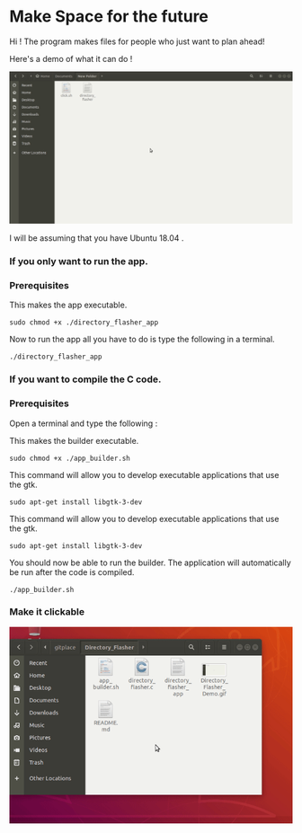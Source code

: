 # Make Space for the future

Hi ! The program makes files for people who just want to plan ahead!

Here's a demo of what it can do !

![Directory Flasher Demo](https://raw.githubusercontent.com/1hada/Directory_Flasher/master/Directory_Flasher_Demo.gif)


I will be assuming that you have Ubuntu 18.04 . 

### If you only want to run the app.


### Prerequisites

This makes the app executable.
```
sudo chmod +x ./directory_flasher_app
```

Now to run the app all you have to do is type the following in a terminal.
```
./directory_flasher_app
```








### If you want to compile the C code.


### Prerequisites

Open a terminal and type the following :

This makes the builder executable.
```
sudo chmod +x ./app_builder.sh
```
This command will allow you to develop executable applications that use the gtk.
```
sudo apt-get install libgtk-3-dev
```
This command will allow you to develop executable applications that use the gtk.
```
sudo apt-get install libgtk-3-dev
```
You should now be able to run the builder.
The application will automatically be run after the code is compiled.
```
./app_builder.sh
```

### Make it clickable

![Clickable Demo](https://raw.githubusercontent.com/1hada/Directory_Flasher/master/how_to_preference_behavior.gif)




